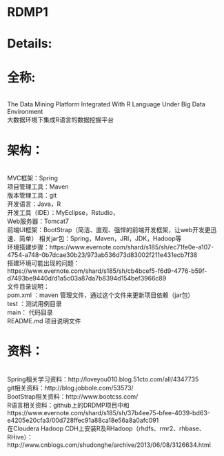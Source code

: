 RDMP1
=====

<h1>Details:</h1>

<h1>全称:</h1> <br />
	The Data Mining Platform Integrated With R Language Under Big Data Environment<br />
	大数据环境下集成R语言的数据挖掘平台<br />
<h1>架构：</h1><br />
	MVC框架：Spring<br />
	项目管理工具：Maven<br />
	版本管理工具：git<br />
	开发语言：Java，R<br />
	开发工具（IDE）：MyEclipse，Rstudio，<br />
	Web服务器：Tomcat7<br />
	前端UI框架：BootStrap（简洁、直观、强悍的前端开发框架，让web开发更迅速、简单）
	相关jar包：Spring，Maven，JRI，JDK，Hadoop等<br />
	环境搭建步骤：https://www.evernote.com/shard/s185/sh/ec71fe0e-a107-4754-a748-0b7dcae30b23/973ab536d73d83002f211e431ecb7f38<br />
	搭建环境可能出现的问题：https://www.evernote.com/shard/s185/sh/cb4bcef5-f6d9-4776-b59f-d7493be9440d/d1a5c03a87da7b8394d154bef3966c89<br />
	文件目录说明：<br />
		pom.xml ：maven 管理文件，通过这个文件来更新项目依赖（jar包）<br />
		test ：测试用例目录<br />
		main： 代码目录<br />
		README.md 项目说明文件<br />
<h1>资料：</h1><br />
	Spring相关学习资料：http://loveyou010.blog.51cto.com/all/4347735<br />
	git相关资料：http://blog.jobbole.com/53573/<br />
	BootStrap相关资料：http://www.bootcss.com/<br />
	R语言相关资料：github上的DRDMP项目中和https://www.evernote.com/shard/s185/sh/37b4ee75-bfee-4039-bd63-e4205e20cfa3/00d728ffec91a88ca18e56a8a0afc091<br />
	在Cloudera Hadoop CDH上安装R及RHadoop（rhdfs、rmr2、rhbase、RHive）：<br />
		http://www.cnblogs.com/shudonghe/archive/2013/06/08/3126634.html<br />
